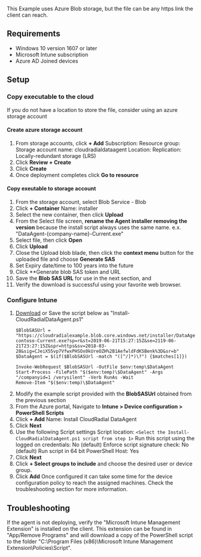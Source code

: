 This Example uses Azure Blob storage, but the file can be any https link the client can reach.

## Requirements
* Windows 10 version 1607 or later
* Microsoft Intune subscription
* Azure AD Joined devices

## Setup
### Copy executable to the cloud
If you do not have a location to store the file, consider using an azure storage account
#### Create azure storage account
1. From storage accounts, click **+ Add**
Subscription: <choose a subscription>
Resource group: <choose a resource group>
Storage account name: cloudradialdataagent
Location: <choose a location near you>
Replication: Locally-redundant storage (LRS)
1. Click **Review + Create**
1. Click **Create**
1. Once deployment completes click **Go to resource**
#### Copy exeutable to storage account
1. From the storage account, select Blob Service - Blob
1. Click **+ Container**
Name: installer
1. Select the new container, then click **Upload**
1. From the Select file screen, **rename the Agent installer removing the version** because the install script always uses the same name.
e.x. "DataAgent-{company-name}-Current.exe"
1. Select file, then click **Open**
1. Click **Upload**
1. Close the Upload blob blade, then click the **context menu** button for the uploaded file and choose **Generate SAS**
1. Set Expiry date/time to 100 years into the future
1. Click **Generate blob SAS token and URL
1. Save the **Blob SAS URL** for use in the next section, and
1. Verify the download is successful using your favorite web browser.

### Configure Intune
1. [Download](https://raw.githubusercontent.com/cloudradial/intune-scripts/master/Example%201/Install-CloudRadialDataAgent.ps1) or Save the script below as "Install-CloudRadialDataAgent.ps1"
    ```
    $BlobSASUrl = "https://cloudradialexample.blob.core.windows.net/installer/DataAgent-contoso-Current.exe?sp=r&st=2019-06-21T15:27:15Z&se=2119-06-21T23:27:15Z&spr=https&sv=2018-03-28&sig=CJeiX55vp7VfwxPHSOx0kUreOZH%2B1AefwldFdK5Benk%3D&sr=b"
    $DataAgent = $(if($BlobSASUrl -match "([^/]*)\?") {$matches[1]})

    Invoke-WebRequest $BlobSASUrl -OutFile $env:temp\$DataAgent
    Start-Process -FilePath "$($env:temp)\$DataAgent" -Args "/companyid=1 /verysilent" -Verb RunAs -Wait
    Remove-Item "$($env:temp)\$DataAgent"
    ```
1. Modify the example script provided with the **BlobSASUrl** obtained from the previous section
1. From the Azure portal, Navigate to **Intune > Device configuration > PowerShell Scripts**
1. Click **+ Add**
Name: Install CloudRadial DataAgent
1. Click **Next**
1. Use the following Script settings
Script location: `<Select the Install-CloudRadialDataAgent.ps1 script from step 1>`
Run this script using the logged on credentials: No (default)
Enforce script signature check: No (default)
Run script in 64 bit PowerShell Host: Yes
1. Click **Next**
1. Click **+ Select groups to include** and choose the desired user or device group.
1. Click **Add**
Once configured it can take some time for the device configuration policy to reach the assigned machines. Check the troubleshooting section for more information.

## Troubleshooting
If the agent is not deploying, verify the "Microsoft Intune Management Extension" is installed on the client. This extension can be found in "App/Remove Programs" and will download a copy of the PowerShell script to the folder "C:\Program Files (x86)\Microsoft Intune Management Extension\Policies\Script".
